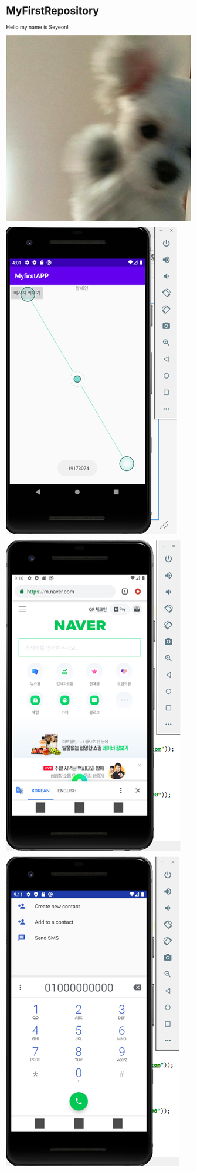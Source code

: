 # MyFirstRepository

Hello my name is Seyeon!



<img width="" height="" src="./png/dog.jpg"></img>


<img width="" height="" src="./png/19173074.png"></img>


<img width="" height="" src="./png/naver.PNG"></img>

<img width="" height="" src="./png/tel.PNG"></img>
